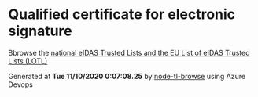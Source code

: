 # Qualified certificate for electronic signature 
 Bbrowse the [national eIDAS Trusted Lists and the EU List of eIDAS Trusted Lists (LOTL)](https://webgate.ec.europa.eu/tl-browser/#/) 
 
 
Generated at **Tue 11/10/2020  0:07:08.25** by [node-tl-browse](https://github.com/ymedlop/node-tl-browser) using Azure Devops 
